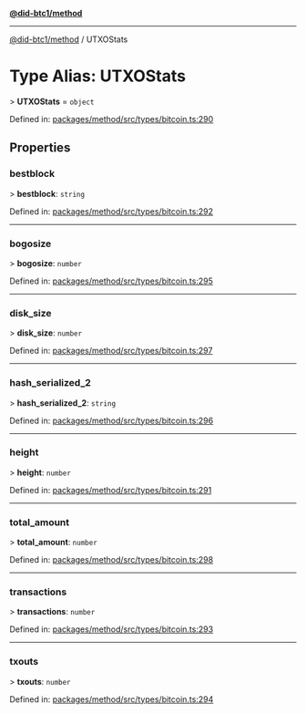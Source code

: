 [**@did-btc1/method**](../README.md)

***

[@did-btc1/method](../globals.md) / UTXOStats

# Type Alias: UTXOStats

&gt; **UTXOStats** = `object`

Defined in: [packages/method/src/types/bitcoin.ts:290](https://github.com/dcdpr/did-btc1-js/blob/4ab6f9915d95beed9bc633644c9db1539395f512/packages/method/src/types/bitcoin.ts#L290)

## Properties

### bestblock

&gt; **bestblock**: `string`

Defined in: [packages/method/src/types/bitcoin.ts:292](https://github.com/dcdpr/did-btc1-js/blob/4ab6f9915d95beed9bc633644c9db1539395f512/packages/method/src/types/bitcoin.ts#L292)

***

### bogosize

&gt; **bogosize**: `number`

Defined in: [packages/method/src/types/bitcoin.ts:295](https://github.com/dcdpr/did-btc1-js/blob/4ab6f9915d95beed9bc633644c9db1539395f512/packages/method/src/types/bitcoin.ts#L295)

***

### disk\_size

&gt; **disk\_size**: `number`

Defined in: [packages/method/src/types/bitcoin.ts:297](https://github.com/dcdpr/did-btc1-js/blob/4ab6f9915d95beed9bc633644c9db1539395f512/packages/method/src/types/bitcoin.ts#L297)

***

### hash\_serialized\_2

&gt; **hash\_serialized\_2**: `string`

Defined in: [packages/method/src/types/bitcoin.ts:296](https://github.com/dcdpr/did-btc1-js/blob/4ab6f9915d95beed9bc633644c9db1539395f512/packages/method/src/types/bitcoin.ts#L296)

***

### height

&gt; **height**: `number`

Defined in: [packages/method/src/types/bitcoin.ts:291](https://github.com/dcdpr/did-btc1-js/blob/4ab6f9915d95beed9bc633644c9db1539395f512/packages/method/src/types/bitcoin.ts#L291)

***

### total\_amount

&gt; **total\_amount**: `number`

Defined in: [packages/method/src/types/bitcoin.ts:298](https://github.com/dcdpr/did-btc1-js/blob/4ab6f9915d95beed9bc633644c9db1539395f512/packages/method/src/types/bitcoin.ts#L298)

***

### transactions

&gt; **transactions**: `number`

Defined in: [packages/method/src/types/bitcoin.ts:293](https://github.com/dcdpr/did-btc1-js/blob/4ab6f9915d95beed9bc633644c9db1539395f512/packages/method/src/types/bitcoin.ts#L293)

***

### txouts

&gt; **txouts**: `number`

Defined in: [packages/method/src/types/bitcoin.ts:294](https://github.com/dcdpr/did-btc1-js/blob/4ab6f9915d95beed9bc633644c9db1539395f512/packages/method/src/types/bitcoin.ts#L294)
